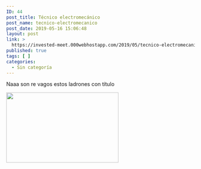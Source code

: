 ```yaml
---
ID: 44
post_title: Técnico electromecánico
post_name: tecnico-electromecanico
post_date: 2019-05-16 15:06:48
layout: post
link: >
  https://invested-meet.000webhostapp.com/2019/05/tecnico-electromecanico
published: true
tags: [ ]
categories:
  - Sin categoría
---
```

Naaa son re vagos estos ladrones con título

<img class="size-medium wp-image-40 alignnone" src="https://invested-meet.000webhostapp.com/wp-content/uploads/2019/05/2019-05-12-disenador.png" width="300" height="188">